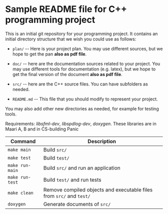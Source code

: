 # Sample README file for C++ programming project

This is an initial git repository for your programming project.
It contains an initial directory structure that we wish you could
use as follows:

  * `plan/` -- Here is your project plan. You may use different sources,
    but we hope to get the pan **also as pdf file**.

  * `doc/` -- here are the documentation sources related to your project.
    You may use different tools for documentation (e.g. latex),
    but we hope to get the final version of the document
    **also as pdf file**.

  * `src/` -- here are the C++ source files. You can have subfolders as needed.

  * `README.md` -- This file that you should modify to represent
    your project.

You may also add other new directories as needed, for example
for testing tools.


Requirements: *libsfml-dev*, *libspdlog-dev*, *doxygen*.
These libraries are in Maari A, B and in CS-building Panic


| Command             | Description                                                          |
|---------------------|----------------------------------------------------------------------|
| `make main`         | Build `src/`                                                         |
| `make test`         | Build `test/`                                                        |
| `make run-main`     | Build `src/` and run an application                                  |
| `make run-test`     | Build `test/` and run tests                                          |
| `make clean`        | Remove compiled objects and executable files from `src/` and `test/` |
| `doxygen`           | Generate documents of `src/`                                         |
